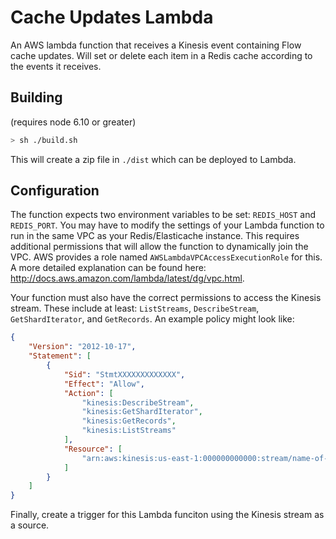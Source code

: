 # Cache Updates Lambda
An AWS lambda function that receives a Kinesis event containing Flow cache updates.   Will set or delete each item in a Redis cache according to the events it receives.

## Building
(requires node 6.10 or greater)

```bash
> sh ./build.sh
```

This will create a zip file in `./dist` which can be deployed to Lambda.

## Configuration

The function expects two environment variables to be set: `REDIS_HOST` and `REDIS_PORT`.  You may have to modify the settings of your Lambda function to run in the same VPC as your Redis/Elasticache instance.  This requires additional permissions that will allow the function to dynamically join the VPC.  AWS provides a role named `AWSLambdaVPCAccessExecutionRole` for this.  A more detailed explanation can be found here: http://docs.aws.amazon.com/lambda/latest/dg/vpc.html.

Your function must also have the correct permissions to access the Kinesis stream.  These include at least: `ListStreams`, `DescribeStream`, `GetShardIterator`, and `GetRecords`.  An example policy might look like:

```json
{
    "Version": "2012-10-17",
    "Statement": [
        {
            "Sid": "StmtXXXXXXXXXXXXX",
            "Effect": "Allow",
            "Action": [
                "kinesis:DescribeStream",
                "kinesis:GetShardIterator",
                "kinesis:GetRecords",
                "kinesis:ListStreams"
            ],
            "Resource": [
                "arn:aws:kinesis:us-east-1:000000000000:stream/name-of-your-stream"
            ]
        }
    ]
}
```

Finally, create a trigger for this Lambda funciton using the Kinesis stream as a source.

